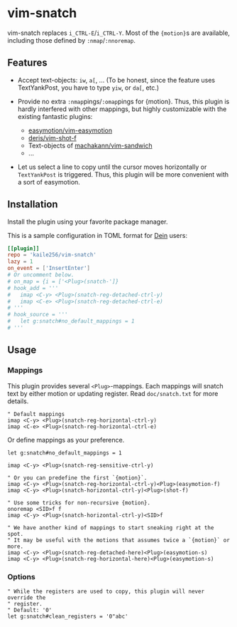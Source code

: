 # vim-snatch

vim-snatch replaces `i_CTRL-E`/`i_CTRL-Y`.
Most of the `{motion}`s are available,
including those defined by `:nmap`/`:nnoremap`.

## Features

- Accept text-objects: `iw`, `a[`, ...
  (To be honest, since the feature uses TextYankPost,
  you have to type `yiw`, or `da[`, etc.)

- Provide no extra `:nmap`pings/`:omap`pings for {motion}.
  Thus, this plugin is hardly interfered with other mappings, but highly
  customizable with the existing fantastic plugins:

  - [easymotion/vim-easymotion](https://github.com/easymotion/vim-easymotion)
  - [deris/vim-shot-f](https://github.com/deris/vim-shot-f)
  - Text-objects of [machakann/vim-sandwich](https://github.com/machakann/vim-sandwich)
  - ...

- Let us select a line to copy until the cursor moves horizontally or
  `TextYankPost` is triggered.
  Thus, this plugin will be more convenient with a sort of easymotion.

## Installation

Install the plugin using your favorite package manager.

This is a sample configuration in TOML format
for [Dein](https://github.com/Shougo/dein.vim) users:

```toml
[[plugin]]
repo = 'kaile256/vim-snatch'
lazy = 1
on_event = ['InsertEnter']
# Or uncomment below.
# on_map = {i = ['<Plug>(snatch-']}
# hook_add = '''
#   imap <C-y> <Plug>(snatch-reg-detached-ctrl-y)
#   imap <C-e> <Plug>(snatch-reg-detached-ctrl-e)
# '''
# hook_source = '''
#   let g:snatch#no_default_mappings = 1
# '''
```

## Usage

### Mappings

This plugin provides several `<Plug>`-mappings.
Each mappings will snatch text by either motion or updating register.
Read `doc/snatch.txt` for more details.

```vim
" Default mappings
imap <C-y> <Plug>(snatch-reg-horizontal-ctrl-y)
imap <C-e> <Plug>(snatch-reg-horizontal-ctrl-e)
```

Or define mappings as your preference.

```vim
let g:snatch#no_default_mappings = 1

imap <C-y> <Plug>(snatch-reg-sensitive-ctrl-y)

" Or you can predefine the first `{motion}`.
imap <C-y> <Plug>(snatch-reg-horizontal-ctrl-y)<Plug>(easymotion-f)
imap <C-y> <Plug>(snatch-horizontal-ctrl-y)<Plug>(shot-f)

" Use some tricks for non-recursive {motion}.
onoremap <SID>f f
imap <C-y> <Plug>(snatch-horizontal-ctrl-y)<SID>f

" We have another kind of mappings to start sneaking right at the spot.
" It may be useful with the motions that assumes twice a `{motion}` or more.
imap <C-y> <Plug>(snatch-reg-detached-here)<Plug>(easymotion-s)
imap <C-y> <Plug>(snatch-reg-horizontal-here)<Plug>(easymotion-s)
```

### Options

```vim
" While the registers are used to copy, this plugin will never override the
" register.
" Default: '0'
let g:snatch#clean_registers = '0"abc'

```
